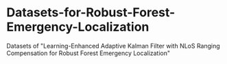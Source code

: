# Datasets-for-Robust-Forest-Emergency-Localization
Datasets of "Learning-Enhanced Adaptive Kalman Filter with  NLoS Ranging Compensation for Robust Forest  Emergency Localization"
